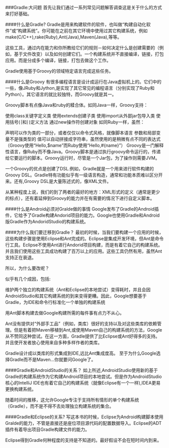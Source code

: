 ###Gradle:大问题
首先让我们通过一系列常见问题解答调查这是关于什么的方式来打好基础。

####什么是Gradle?
Gradle是用来构建软件的软件，也叫做“构建自动化软件”或“构建系统”。你可能在之前在其它环境中使用过其它构建系统，例如make(C/C++),rake(Ruby),Ant(Java),Maven(Java),等等。

这些工具，通过内在能力和你所教给它们的规则－如何决定什么是创建需要的（例如，基于文件改变）以及如何创建它们。一个构建系统并不直接编译，链接，打包应用。而是分成多个编译，链接，打包去做这个工作。

Gradle使用基于Groovy的领域特定语言完成这些任务。

####什么是Groovy
有很多编程语言是设计成运行在Java虚拟机上的。它们中的一些，像JRuby和Jython,是实现了其它常见的编程语言（分别实现了Ruby和Python）。其它语言的就比较独特，而Groovy就是其一。

Groovy脚本有点像Java和ruby的糅合体。如同Java一样，Groovy支持：

使用class关键字定义类
使用extends创建子类
使用import从外部jar包导入类
使用括号(｛和｝)定义方法
通过new操作符创建对象
如同Ruby一样，虽然：

声明可以作为类的一部分，或者仅仅以命令式风格，就像脚本语言
参数和局部变量不是强类型的
值可以自动拼接成字符串，虽然使用的是稍微有点不同的表达式（Groovy使用“Hello,$name”而Ruby使用“Hello,#{name}”）
Groovy是一门解释性语言，像Ruby而不像Java。Groovy脚本是通过执行groovy命令运行的，传递给它要运行的脚本。Groovy运行时，尽管是一个Jar包，为了操作则需要JVM。

一个Groovy的优点是创建了DSL.例如，Gradle就是一个用来进行软件构建的Groovy DSL。Gradle特有功能似乎有一级语言构造，通常和功能本质难以区分开来。还有,Groovy DSL是大量陈述式的，像XML文件。

从某种程度上说，我们的到了两者的最好的地方：XML形式的定义（通常是更少的标点），还有着延伸到Groovy的能力并在有需要的情况下进行自定义脚本。

####什么是Android必须对Gralde做的事情
Google发布了Gradle的Android插件，它给予了Gradle构建Andorid项目的能力。Google也使用Gradle和Android版Gradle作为AndoridStudio的构建系统。

####为什么我们要迁移到Gradle？
最初的时候，当我们要构建一个应用的时候，这些构建步骤是使用Eclipse和Ant完成的。Eclipse是集成开发环境，但Ant是命令行工具。Eclipse不使用Ant进行Andorid项目构建，而是有着它自己的构建系统。并且我们使用这些工具成功构建了百万以上的应用。这些工具仍然有用，虽然Ant支持正在衰退。

所以，为什么要改呢？

似乎有几个成因，包括:

维护两个独立的构建系统（Ant和Eclipse的本地尝试）变得耗时，并且会因AndroidStudio和其它构建系统的到来变得更糟。因此，Google想要基于Gradle，为IDE和命令行标准化一个单独的构建系统

用Ant脚本构建去做Google构建所需的每件事有点力不从心。

Ant没有提供对“外部手工品”（例如，类库）很好的支持以及对这些类库的依赖管理。但是有着把Maven移植到Ant,或使用Maven自己的构建系统的方法，Google从不赞同这种尝试。在这一方面，Gradle提供了比Eclipse或Ant好得多的支持。并且使开发者放心使用来自多种多样作者的类库。

Gradle设计成以类库的形式集成到IDE,远比Ant集成度高。
至于为什么Google选择Gradle而不是Maven...你就要问Google了。

####Gradle和AndroidStudio的关系？
如上所述,AndroidStudio使用新的基于Gradle的构建系统作为它构建Android项目的本地尝试。但是作为AndroidStudio核心的IntelliJ IDE也有着它自己的构建系统（就像Eclipse有一个一样),IDEA更易更换构建系统。

随着时间的推移，这允许Google专注于支持所有情形的单个构建系统（Gradle），而不是不得不去处理独立构建系统的集合。

####Gradle和Eclipse的关系?
写这本书的时候，Eclipse为Android构建脚本使用Gralde的能力，不管是直接还是座位项目源代码的配置数据导入。Eclipse的ADT插件有着导出项目Gradle构建文件的能力。

Eclipse得到Gradle何种程度的支持是不知道的。最好假设不会在短时间内到来。